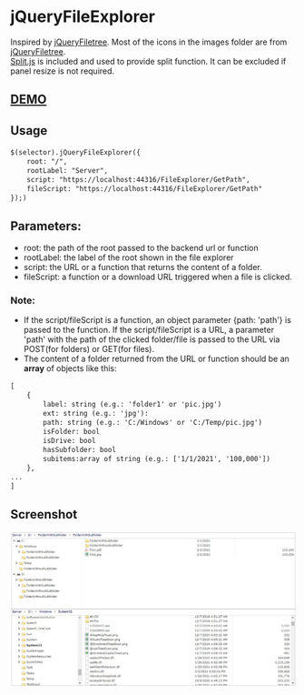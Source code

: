 # jQueryFileExplorer
Inspired by [jQueryFiletree](https://github.com/jqueryfiletree/jqueryfiletree). Most of the icons in the images folder are from [jQueryFiletree](https://github.com/jqueryfiletree/jqueryfiletree/tree/master/dist/images).  
[Split.js](https://split.js.org/) is included and used to provide split function. It can be excluded if panel resize is not required.
## [DEMO](https://edmlin.github.io/jQueryFileExplorer/test.html)
## Usage
```
$(selector).jQueryFileExplorer({
	root: "/",
	rootLabel: "Server",
	script: "https://localhost:44316/FileExplorer/GetPath",
	fileScript: "https://localhost:44316/FileExplorer/GetPath"
});)
```
## Parameters:
- root: the path of the root passed to the backend url or function
- rootLabel: the label of the root shown in the file explorer
- script: the URL or a function that returns the content of a folder.
- fileScript: a function or a download URL triggered when a file is clicked.
### Note:
- If the script/fileScript is a function, an object parameter {path: 'path'} is passed to the function. If the script/fileScript is a URL, a parameter 'path' with the path of the clicked folder/file is passed to the URL via POST(for folders) or GET(for files).
- The content of a folder returned from the URL or function should be an **array** of objects like this:
```
[
	{
		label: string (e.g.: 'folder1' or 'pic.jpg')
		ext: string (e.g.: 'jpg'):
		path: string (e.g.: 'C:/Windows' or 'C:/Temp/pic.jpg')
		isFolder: bool
		isDrive: bool
		hasSubfolder: bool
		subitems:array of string (e.g.: ['1/1/2021', '100,000'])
	},
...
]
```

## Screenshot
![enter image description here](https://github.com/edmlin/jQueryFileExplorer/raw/master/Demo.jpg)

